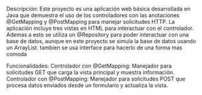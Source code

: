 Descripción: Este proyecto es una aplicación web básica desarrollada en Java que demuestra el uso de los controladores con las anotaciones @GetMapping y @PostMapping para manejar solicitudes HTTP. La aplicación incluye tres vistas en HTML para interactuar con el controlador.
Ademas a esto se utiliza un @Repository para poder interactuar con una base de datos, aunque en este proyecto se simula la base de datos usando un ArrayList. tambien se usa interface para hacerlo de una forma mas comoda 

Funcionalidades: Controlador con @GetMapping: Manejador para solicitudes GET que carga la vista principal y muestra información. Controlador con @PostMapping: Manejador para solicitudes POST que procesa datos enviados desde un formulario y actualiza la vista.
